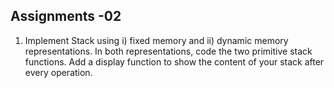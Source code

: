 ## Assignments -02

1. Implement Stack using i) fixed memory and ii) dynamic memory representations. In both
representations, code the two primitive stack functions. Add a display function to show
the content of your stack after every operation.